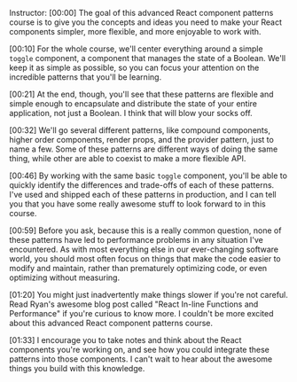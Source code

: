 Instructor: [00:00] The goal of this advanced React component patterns course is to give you the concepts and ideas you need to make your React components simpler, more flexible, and more enjoyable to work with.

[00:10] For the whole course, we'll center everything around a simple `toggle` component, a component that manages the state of a Boolean. We'll keep it as simple as possible, so you can focus your attention on the incredible patterns that you'll be learning.

[00:21] At the end, though, you'll see that these patterns are flexible and simple enough to encapsulate and distribute the state of your entire application, not just a Boolean. I think that will blow your socks off.

[00:32] We'll go several different patterns, like compound components, higher order components, render props, and the provider pattern, just to name a few. Some of these patterns are different ways of doing the same thing, while other are able to coexist to make a more flexible API.

[00:46] By working with the same basic `toggle` component, you'll be able to quickly identify the differences and trade-offs of each of these patterns. I've used and shipped each of these patterns in production, and I can tell you that you have some really awesome stuff to look forward to in this course.

[00:59] Before you ask, because this is a really common question, none of these patterns have led to performance problems in any situation I've encountered. As with most everything else in our ever-changing software world, you should most often focus on things that make the code easier to modify and maintain, rather than prematurely optimizing code, or even optimizing without measuring.

[01:20] You might just inadvertently make things slower if you're not careful. Read Ryan's awesome blog post called "React In-line Functions and Performance" if you're curious to know more. I couldn't be more excited about this advanced React component patterns course.

[01:33] I encourage you to take notes and think about the React components you're working on, and see how you could integrate these patterns into those components. I can't wait to hear about the awesome things you build with this knowledge.


